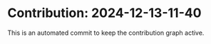 # Contribution: 2024-12-13-11-40
This is an automated commit to keep the contribution graph active.
